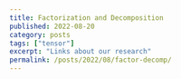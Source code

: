 ```yaml
---
title: Factorization and Decomposition
published: 2022-08-20
category: posts
tags: ["tensor"]
excerpt: "Links about our research"
permalink: /posts/2022/08/factor-decomp/ 
---
```


<!--
The content will be published on 20-08-2022.


-->


<!--

Over the past few years, our team has been working on a few interrelated research projects about the work of maintaining Free & Open-Source Software (FOSS) projects. For more information about our project, read [this blog post](link) we wrote when we first received our research grant from the Ford & Sloan Foundations. Our team is an interdisciplinary mix tackling these issues from qualitative and quantitative perspectives, and many of us have also been maintainers of various FOSS projects:

Mathematical notation in a Hugo project can be enabled by using third party JavaScript libraries.


In this example we will be using [KaTeX](https://katex.org/)

- Create a partial under `/layouts/partials/math.html`
- Within this partial reference the [Auto-render Extension](https://katex.org/docs/autorender.html) or host these scripts locally.
- Include the partial in your templates like so:  

```bash
{{ if or .Params.math .Site.Params.math }}
{{ partial "math.html" . }}
{{ end }}
```

- To enable KaTex globally set the parameter `math` to `true` in a project's configuration
- To enable KaTex on a per page basis include the parameter `math: true` in content files

**Note:** Use the online reference of [Supported TeX Functions](https://katex.org/docs/supported.html)

{{< math.inline >}}
{{ if or .Page.Params.math .Site.Params.math }}

-->

<!-- 

<link rel="stylesheet" href="https://cdn.jsdelivr.net/npm/katex@0.11.1/dist/katex.min.css" integrity="sha384-zB1R0rpPzHqg7Kpt0Aljp8JPLqbXI3bhnPWROx27a9N0Ll6ZP/+DiW/UqRcLbRjq" crossorigin="anonymous">
<script defer src="https://cdn.jsdelivr.net/npm/katex@0.11.1/dist/katex.min.js" integrity="sha384-y23I5Q6l+B6vatafAwxRu/0oK/79VlbSz7Q9aiSZUvyWYIYsd+qj+o24G5ZU2zJz" crossorigin="anonymous"></script>
<script defer src="https://cdn.jsdelivr.net/npm/katex@0.11.1/dist/contrib/auto-render.min.js" integrity="sha384-kWPLUVMOks5AQFrykwIup5lo0m3iMkkHrD0uJ4H5cjeGihAutqP0yW0J6dpFiVkI" crossorigin="anonymous" onload="renderMathInElement(document.body);"></script>
{{ end }}
{{</ math.inline >}}

### Examples


Inline math: \\(\varphi = \dfrac{1+\sqrt5}{2}= 1.6180339887…\\)

Block math:
$$
 \varphi = 1+\frac{1} {1+\frac{1} {1+\frac{1} {1+\cdots} } } 
$$

KaTeX -->